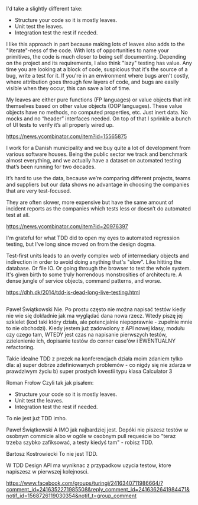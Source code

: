 I'd take a slightly different take:

- Structure your code so it is mostly leaves.
- Unit test the leaves.
- Integration test the rest if needed.

I like this approach in part because making lots of leaves also adds to the "literate"-ness of the code. With lots of opportunities to name your primitives, the code is much closer to being self documenting.
Depending on the project and its requirements, I also think "lazy" testing has value. Any time you are looking at a block of code, suspicious that it's the source of a bug, write a test for it. If you're in an environment where bugs aren't costly, where attribution goes through few layers of code, and bugs are easily visible when they occur, this can save a lot of time.

My leaves are either pure functions (FP languages) or value objects that init themselves based on other value objects (OOP languages). These value objects have no methods, no computed properties, etc. Just inert data.
No mocks and no “header” interfaces needed.
On top of that I sprinkle a bunch of UI tests to verify it’s all properly wired up.

https://news.ycombinator.com/item?id=15565875

I work for a Danish municipality and we buy quite a lot of development from various software houses. Being the public sector we track and benchmark almost everything, and we actually have a dataset on automated testing that’s been running for two decades.

It’s hard to use the data, because we’re comparing different projects, teams and suppliers but our data shows no advantage in choosing the companies that are very test-focused.

They are often slower, more expensive but have the same amount of incident reports as the companies which tests less or doesn’t do automated test at all.

https://news.ycombinator.com/item?id=20976397

I'm grateful for what TDD did to open my eyes to automated regression testing, but I've long since moved on from the design dogma.

Test-first units leads to an overly complex web of intermediary objects and indirection in order to avoid doing anything that's "slow". Like hitting the database. Or file IO. Or going through the browser to test the whole system. It's given birth to some truly horrendous monstrosities of architecture. A dense jungle of service objects, command patterns, and worse.

https://dhh.dk/2014/tdd-is-dead-long-live-testing.html


##

Paweł Świątkowski Nie. Po prostu często nie można napisać testów kiedy nie wie się dokładnie jak ma wyglądać dana nowa rzecz. Wtedy piszę jej szkielet (kod taki który działa, ale potencjalnie niepoprawnie - zupełnie mnie to nie obchodzi). Kiedy jestem już zadowolony z API nowej klasy, modułu czy czego tam, WTEDY jest czas na napisanie pierwszych testów, zzielenienie ich, dopisanie testów do corner case'ów i EWENTUALNY refactoring.

Takie idealne TDD z prezek na konferencjach działa moim zdaniem tylko dla:
a) super dobrze zdefiniowanych problemów - co nigdy się nie zdarza w prawdziwym życiu
b) super prostych kwestii typu klasa Calculator
3

Roman Frołow Czyli tak jak pisałem:

- Structure your code so it is mostly leaves.
- Unit test the leaves.
- Integration test the rest if needed.

To nie jest już TDD imho.

Paweł Świątkowski A IMO jak najbardziej jest. Dopóki nie piszesz testów w osobnym commicie albo w ogóle w osobnym pull requeście bo "teraz trzeba szybko zafiksować, a testy kiedyś tam" - robisz TDD.

Bartosz Kostrowiecki To nie jest TDD.

W TDD Design API ma wyniknac z przypadkow uzycia testow, ktore napiszesz w pierwszej kolejnosci.

https://www.facebook.com/groups/turingi/2416340711986664/?comment_id=2416352271985508&reply_comment_id=2416362641984471&notif_id=1568726119030354&notif_t=group_comment
